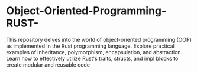 # Object-Oriented-Programming-RUST-
This repository delves into the world of object-oriented programming (OOP) as implemented in the Rust programming language. Explore practical examples of inheritance, polymorphism, encapsulation, and abstraction. Learn how to effectively utilize Rust's traits, structs, and impl blocks to create modular and reusable code
